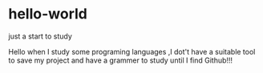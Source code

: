 # hello-world
just a start to study

  Hello
  when I study some programing languages ,I dot't have a suitable tool to save my project and
have a grammer to study until I find Github!!!
